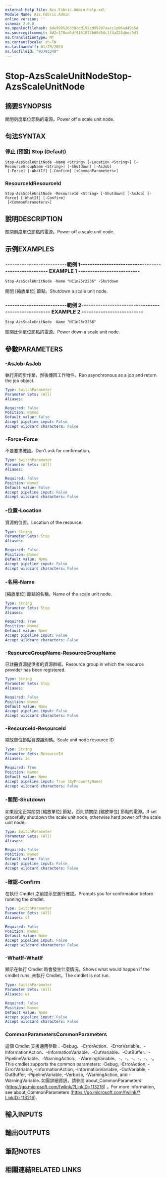 ```yaml
---
external help file: Azs.Fabric.Admin-help.xml
Module Name: Azs.Fabric.Admin
online version: ''
schema: 2.0.0
ms.openlocfilehash: 6de990526330cdd192cd99707aacc1e06ad49c5d
ms.sourcegitcommit: 4d2c178cd6df9151877b08d54c1f4a228dbec9d1
ms.translationtype: MT
ms.contentlocale: zh-TW
ms.lasthandoff: 01/29/2020
ms.locfileid: "93793340"
---
```

# <span data-ttu-id="de672-101">Stop-AzsScaleUnitNode</span><span class="sxs-lookup"><span data-stu-id="de672-101">Stop-AzsScaleUnitNode</span></span>

## <span data-ttu-id="de672-102">摘要</span><span class="sxs-lookup"><span data-stu-id="de672-102">SYNOPSIS</span></span>
<span data-ttu-id="de672-103">關閉刻度單位節點的電源。</span><span class="sxs-lookup"><span data-stu-id="de672-103">Power off a scale unit node.</span></span>

## <span data-ttu-id="de672-104">句法</span><span class="sxs-lookup"><span data-stu-id="de672-104">SYNTAX</span></span>

### <span data-ttu-id="de672-105">停止 (預設) </span><span class="sxs-lookup"><span data-stu-id="de672-105">Stop (Default)</span></span>
```
Stop-AzsScaleUnitNode -Name <String> [-Location <String>] [-ResourceGroupName <String>] [-Shutdown] [-AsJob]
 [-Force] [-WhatIf] [-Confirm] [<CommonParameters>]
```

### <span data-ttu-id="de672-106">ResourceId</span><span class="sxs-lookup"><span data-stu-id="de672-106">ResourceId</span></span>
```
Stop-AzsScaleUnitNode -ResourceId <String> [-Shutdown] [-AsJob] [-Force] [-WhatIf] [-Confirm]
 [<CommonParameters>]
```

## <span data-ttu-id="de672-107">說明</span><span class="sxs-lookup"><span data-stu-id="de672-107">DESCRIPTION</span></span>
<span data-ttu-id="de672-108">關閉刻度單位節點的電源。</span><span class="sxs-lookup"><span data-stu-id="de672-108">Power off a scale unit node.</span></span>

## <span data-ttu-id="de672-109">示例</span><span class="sxs-lookup"><span data-stu-id="de672-109">EXAMPLES</span></span>

### <span data-ttu-id="de672-110">--------------------------範例 1--------------------------</span><span class="sxs-lookup"><span data-stu-id="de672-110">-------------------------- EXAMPLE 1 --------------------------</span></span>
```
Stop-AzsScaleUnitNode -Name "HC1n25r2236" -Shutdown
```

<span data-ttu-id="de672-111">關閉 [縮放單位] 節點。</span><span class="sxs-lookup"><span data-stu-id="de672-111">Shutdown a scale unit node.</span></span>

### <span data-ttu-id="de672-112">--------------------------範例 2--------------------------</span><span class="sxs-lookup"><span data-stu-id="de672-112">-------------------------- EXAMPLE 2 --------------------------</span></span>
```
Stop-AzsScaleUnitNode -Name "HC1n25r2236"
```

<span data-ttu-id="de672-113">關閉比例單位節點的電源。</span><span class="sxs-lookup"><span data-stu-id="de672-113">Power down a scale unit node.</span></span>

## <span data-ttu-id="de672-114">參數</span><span class="sxs-lookup"><span data-stu-id="de672-114">PARAMETERS</span></span>

### <span data-ttu-id="de672-115">-AsJob</span><span class="sxs-lookup"><span data-stu-id="de672-115">-AsJob</span></span>
<span data-ttu-id="de672-116">執行非同步作業，然後傳回工作物件。</span><span class="sxs-lookup"><span data-stu-id="de672-116">Run asynchronous as a job and return the job object.</span></span>

```yaml
Type: SwitchParameter
Parameter Sets: (All)
Aliases: 

Required: False
Position: Named
Default value: False
Accept pipeline input: False
Accept wildcard characters: False
```

### <span data-ttu-id="de672-117">-Force</span><span class="sxs-lookup"><span data-stu-id="de672-117">-Force</span></span>
<span data-ttu-id="de672-118">不要要求確認。</span><span class="sxs-lookup"><span data-stu-id="de672-118">Don't ask for confirmation.</span></span>

```yaml
Type: SwitchParameter
Parameter Sets: (All)
Aliases: 

Required: False
Position: Named
Default value: False
Accept pipeline input: False
Accept wildcard characters: False
```

### <span data-ttu-id="de672-119">-位置</span><span class="sxs-lookup"><span data-stu-id="de672-119">-Location</span></span>
<span data-ttu-id="de672-120">資源的位置。</span><span class="sxs-lookup"><span data-stu-id="de672-120">Location of the resource.</span></span>

```yaml
Type: String
Parameter Sets: Stop
Aliases: 

Required: False
Position: Named
Default value: None
Accept pipeline input: False
Accept wildcard characters: False
```

### <span data-ttu-id="de672-121">-名稱</span><span class="sxs-lookup"><span data-stu-id="de672-121">-Name</span></span>
<span data-ttu-id="de672-122">[縮放單位] 節點的名稱。</span><span class="sxs-lookup"><span data-stu-id="de672-122">Name of the scale unit node.</span></span>

```yaml
Type: String
Parameter Sets: Stop
Aliases: 

Required: True
Position: Named
Default value: None
Accept pipeline input: False
Accept wildcard characters: False
```

### <span data-ttu-id="de672-123">-ResourceGroupName</span><span class="sxs-lookup"><span data-stu-id="de672-123">-ResourceGroupName</span></span>
<span data-ttu-id="de672-124">已註冊資源提供者的資源群組。</span><span class="sxs-lookup"><span data-stu-id="de672-124">Resource group in which the resource provider has been registered.</span></span>

```yaml
Type: String
Parameter Sets: Stop
Aliases: 

Required: False
Position: Named
Default value: None
Accept pipeline input: False
Accept wildcard characters: False
```

### <span data-ttu-id="de672-125">-ResourceId</span><span class="sxs-lookup"><span data-stu-id="de672-125">-ResourceId</span></span>
<span data-ttu-id="de672-126">縮放單位節點資源識別碼。</span><span class="sxs-lookup"><span data-stu-id="de672-126">Scale unit node resource ID.</span></span>

```yaml
Type: String
Parameter Sets: ResourceId
Aliases: id

Required: True
Position: Named
Default value: None
Accept pipeline input: True (ByPropertyName)
Accept wildcard characters: False
```

### <span data-ttu-id="de672-127">-關閉</span><span class="sxs-lookup"><span data-stu-id="de672-127">-Shutdown</span></span>
<span data-ttu-id="de672-128">如果設定正常關閉 [縮放單位] 節點，否則請關閉 [縮放單位] 節點的電源。</span><span class="sxs-lookup"><span data-stu-id="de672-128">If set gracefully shutdown the scale unit node; otherwise hard power off the scale unit node.</span></span>

```yaml
Type: SwitchParameter
Parameter Sets: (All)
Aliases: 

Required: False
Position: Named
Default value: False
Accept pipeline input: False
Accept wildcard characters: False
```

### <span data-ttu-id="de672-129">-確認</span><span class="sxs-lookup"><span data-stu-id="de672-129">-Confirm</span></span>
<span data-ttu-id="de672-130">在執行 Cmdlet 之前提示您進行確認。</span><span class="sxs-lookup"><span data-stu-id="de672-130">Prompts you for confirmation before running the cmdlet.</span></span>

```yaml
Type: SwitchParameter
Parameter Sets: (All)
Aliases: cf

Required: False
Position: Named
Default value: None
Accept pipeline input: False
Accept wildcard characters: False
```

### <span data-ttu-id="de672-131">-WhatIf</span><span class="sxs-lookup"><span data-stu-id="de672-131">-WhatIf</span></span>
<span data-ttu-id="de672-132">顯示在執行 Cmdlet 時會發生什麼情況。</span><span class="sxs-lookup"><span data-stu-id="de672-132">Shows what would happen if the cmdlet runs.</span></span>
<span data-ttu-id="de672-133">未執行 Cmdlet。</span><span class="sxs-lookup"><span data-stu-id="de672-133">The cmdlet is not run.</span></span>

```yaml
Type: SwitchParameter
Parameter Sets: (All)
Aliases: wi

Required: False
Position: Named
Default value: None
Accept pipeline input: False
Accept wildcard characters: False
```

### <span data-ttu-id="de672-134">CommonParameters</span><span class="sxs-lookup"><span data-stu-id="de672-134">CommonParameters</span></span>
<span data-ttu-id="de672-135">這個 Cmdlet 支援通用參數：-Debug、-ErrorAction、-ErrorVariable、-InformationAction、-InformationVariable、-OutVariable、-OutBuffer、-PipelineVariable、-WarningAction、-WarningVariable、-、-、-、-、-、-。</span><span class="sxs-lookup"><span data-stu-id="de672-135">This cmdlet supports the common parameters: -Debug, -ErrorAction, -ErrorVariable, -InformationAction, -InformationVariable, -OutVariable, -OutBuffer, -PipelineVariable, -Verbose, -WarningAction, and -WarningVariable.</span></span> <span data-ttu-id="de672-136">如需詳細資訊，請參閱 about_CommonParameters (https://go.microsoft.com/fwlink/?LinkID=113216) 。</span><span class="sxs-lookup"><span data-stu-id="de672-136">For more information, see about_CommonParameters (https://go.microsoft.com/fwlink/?LinkID=113216).</span></span>

## <span data-ttu-id="de672-137">輸入</span><span class="sxs-lookup"><span data-stu-id="de672-137">INPUTS</span></span>

## <span data-ttu-id="de672-138">輸出</span><span class="sxs-lookup"><span data-stu-id="de672-138">OUTPUTS</span></span>

## <span data-ttu-id="de672-139">筆記</span><span class="sxs-lookup"><span data-stu-id="de672-139">NOTES</span></span>

## <span data-ttu-id="de672-140">相關連結</span><span class="sxs-lookup"><span data-stu-id="de672-140">RELATED LINKS</span></span>

